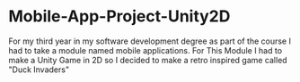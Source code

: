 # Mobile-App-Project-Unity2D
For my third year in my software development degree as part of the course I had to take a module named mobile applications. For This Module I had to make a Unity Game in 2D so I decided to make a retro inspired game called "Duck Invaders"
